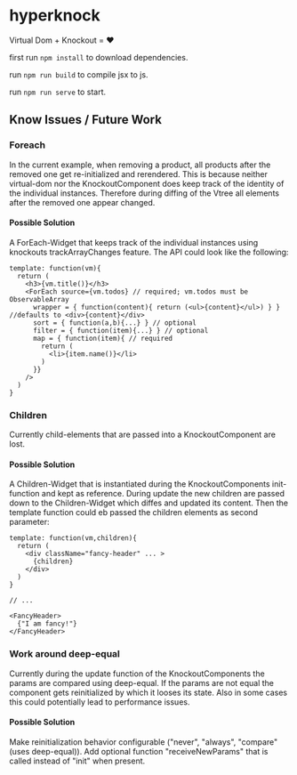 # hyperknock
Virtual Dom + Knockout = ❤️️

first run `npm install` to download dependencies.

run `npm run build` to compile jsx to js.

run `npm run serve` to start.

## Know Issues / Future Work

### Foreach

In the current example, when removing a product, all products after the removed one get re-initialized and rerendered. This is because neither virtual-dom nor the KnockoutComponent does keep track of the identity of the individual instances. Therefore during diffing of the Vtree all elements after the removed one appear changed.

#### Possible Solution

A ForEach-Widget that keeps track of the individual instances using knockouts trackArrayChanges feature. The API could look like the following:

```
template: function(vm){
  return (
    <h3>{vm.title()}</h3>
    <ForEach source={vm.todos} // required; vm.todos must be ObservableArray
      wrapper = { function(content){ return (<ul>{content}</ul>) } } //defaults to <div>{content}</div>
      sort = { function(a,b){...} } // optional
      filter = { function(item){...} } // optional
      map = { function(item){ // required 
        return (
          <li>{item.name()}</li>
        )
      }}
    />
  )
}
```

### Children

Currently child-elements that are passed into a KnockoutComponent are lost.

#### Possible Solution

A Children-Widget that is instantiated during the KnockoutComponents init-function and kept as reference. During update the new children are passed down to the Children-Widget which diffes and updated its content. Then the template function could eb passed the children elements as second parameter:

```
template: function(vm,children){
  return (
    <div className="fancy-header" ... >
      {children}
    </div>
  )
}

// ...

<FancyHeader>
  {"I am fancy!"}
</FancyHeader>
```

### Work around deep-equal

Currently during the update function of the KnockoutComponents the params are compared using deep-equal. If the params are not equal the component gets reinitialized by which it looses its state. Also in some cases this could potentially lead to performance issues.

#### Possible Solution

Make reinitialization behavior configurable ("never", "always", "compare" (uses deep-equal)). Add optional function "receiveNewParams" that is called instead of "init" when present.

